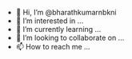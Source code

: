 - 👋 Hi, I’m @bharathkumarnbkni
- 👀 I’m interested in ...
- 🌱 I’m currently learning ...
- 💞️ I’m looking to collaborate on ...
- 📫 How to reach me ...

<!---
bharathkumarnbkni/bharathkumarnbkni is a ✨ special ✨ repository because its `README.md` (this file) appears on your GitHub profile.
You can click the Preview link to take a look at your changes.
--->
